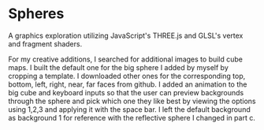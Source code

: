 # Spheres
A graphics exploration utilizing JavaScript's THREE.js and GLSL's vertex and fragment shaders.

For my creative additions, I searched for additional images to build cube maps. I built the default one for the big sphere I added by myself by cropping a template. I downloaded other ones for the corresponding top, bottom, left, right, near, far faces from github. I added an animation to the big cube and keyboard inputs so that the user can preview backgrounds through the sphere and pick which one they like best by viewing the options using 1,2,3 and applying it with the space bar. I left the default background as background 1 for reference with the reflective sphere I changed in part c. 
